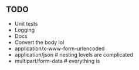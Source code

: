 ## TODO
- Unit tests
- Logging
- Docs
- Convert the body lol
- application/x-www-form-urlencoded
- application/json # nesting levels are complicated
- multipart/form-data # everything is